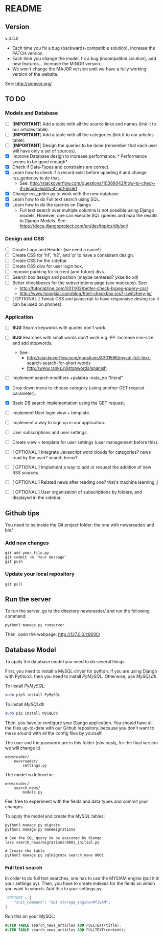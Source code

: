 # README

## Version

v.0.5.0

* Each time you fix a bug (backwards-compatible solution), increase the PATCH version.
* Each time you change the model, fix a bug (incompatible solution), add new features... increase the MINOR version.
* We won't change the MAJOR version until we have a fully working version of the website.

See: http://semver.org/



## TO DO

### Models and Database

- [ ] [**IMPORTANT**] Add a table with all the source links and names (link it to our articles table).
- [ ] [**IMPORTANT**] Add a table with all the categories (link it to our articles table).
- [ ] [**IMPORTANT**] Design the queries to be done (remember that each user will have only a set of sources).
- [x] Improve Database design to increase performance. * Performance seems to be good enough*
- [x] Check if Data-Types and constrains are correct.
- [x] Learn how to check if a record exist before uplading it and change rss_getter.py to do that.
    - See: http://stackoverflow.com/questions/10369042/how-to-check-if-record-exists-if-not-insert
- [x] Change rss_getter.py to work with the new database.
- [x] Learn how to do Full text search using SQL.
- [x] Learn how to do the queries on Django
    - Full text search over multiple columns is not possible using Django models.
     However, one can execute SQL queries and map the results to Django Models. See: https://docs.djangoproject.com/en/dev/topics/db/sql/

### Design and CSS
- [ ] Create Logo and Header (we need a name!)
- [ ] Create CSS for 'h1', 'h2', and 'p' to have a consistent design.
- [ ] Create CSS for the sidebar.
- [ ] Create CSS divs for user login box.
- [ ] Improve padding for current (and future) divs.
- [ ] Search box design and position (maybe centered? ykse tio xd)
- [ ] Better checkboxes for the subscriptions page (see mockups). See:
    - http://tutorialzine.com/2011/03/better-check-boxes-jquery-css/
    - http://www.hongkiat.com/blog/html-checkbox-ios7-switchery-js/
- [ ] [ OPTIONAL ] Tweak CSS and javascript to have responsive desing (so it can be used on phones).

### Application
- [ ] **BUG** Search keywords with quotes don't work.
- [ ] **BUG** Searches with small words don't work e.g: PP. Increase min-size and add stopwords.
    - See:
        - http://stackoverflow.com/questions/8301586/mysql-full-text-search-search-for-short-words
        - http://www.ranks.nl/stopwords/spanish
- [ ] Implement search modifiers +palabra -esta_no "literal"
- [x] Drop down menu to choose category (using another GET request parameter).  
- [x] Basic DB search implementation using the GET request.
- [ ] Implement User login view + template.
- [ ] Implement a way to sign up in our application.
- [ ] User subscriptions and user settings.
- [ ] Create view + template for user settings (user management before this).
- [ ] [ OPTIONAL ] Integrate Javascript word clouds for categories? news read by the user? search terms?
- [ ] [ OPTIONAL ] Implement a way to add or request the addition of new RSS sources.
- [ ] [ OPTIONAL ] Related news after reading one? that's machine learning ;)
- [ ] [ OPTIONAL ] User organization of subscriptions by folders, and displayed in the sidebar.


## Github tips

You need to be inside the Git project folder: the one with newsreader/ and bin/

### Add new changes

```
git add your_file.py
git commit -m 'Your message'
git push
```

### Update your local repository

```
git pull
```

## Run the server

To run the server, go to the directory newsreader/ and run the following command:

```
python3 manage.py runserver
```

Then, open the webpage: http://127.0.0.1:8000/


## Database Model
To apply the database model you need to do several things.

First, you need to install a MySQL driver for python. If you are using Django with Python3,
then you need to install *PyMySQL*. Otherwise, use *MySQLdb*.

To install *PyMySQL*:

```bash
sudo pip3 install PyMySQL
```

To install *MySQLdb*

```bash
sudo pip install MySQLdb
```

Then, you have to configure your Django application. You should have all the files up-to-date
with our Github repository, because you don't want to mess around with all the config files by yourself.

The user and the password are in this folder (obviously, for the final version we will change it):

```
newsreader/
    newsreader/
        settings.py
```

The model is defined in:

```
newsreader/
    search_news/
        models.py
```

Feel free to experiment with the fields and data types and commit your changes.

To apply the model and create the MySQL tables:

```
python3 manage.py migrate
python3 manage.py makemigrations

# See the SQL query to be executed by django
less search_news/migrations/0001_initial.py

# Create the table
python3 manage.py sqlmigrate search_news 0001
```

### Full text search
In order to do full text searches, one has to use the MYSIAM engine (put it in your settings.py).
Then, you have to create indexes for the fields on which you want to search.
Add this to your settings.py

```python
'OPTIONS': {
    "init_command": "SET storage_engine=MYISAM",
}
```

Run this on your MySQL:

```sql
ALTER TABLE search_news_articles ADD FULLTEXT(title);
ALTER TABLE search_news_articles ADD FULLTEXT(content);
```
